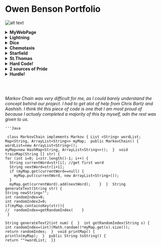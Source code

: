 
<h1><b>Owen Benson Portfolio</b></h1>

![alt text](https://www.brainyquote.com/photos_tr/en/h/hjacksonbrownjr/382774/hjacksonbrownjr1-2x.jpg )
<details><summary><b> MyWebPage </b></summary>
 <p>
  
  * [here](https://bensonomb.github.io/WebpageOwen/)
  * <i>The Webpage was a good intro to this school year and I found it interesting how we learned about what actual webistes use. At first I thought I was actually good at this subject, but when other kids made their websites I realized how little I know about everything.</i>
 </p>
  </details>
  
 <details><summary><b>Lightning </b></summary>
 <p>
  
  * [here](https://bensonomb.github.io/lightning2/index.html)
  * <i>The Lightning lab was really cool to look at, but I only figuired out how it worked after I finished, when I had time to think it over. It was fun but I really struggled with the major concepts like connecting different classes. I employed my tactic of using random numbers in my code and seeing what happens, then once something cool comes out I go back and see why that is. It comes up with some pretty funky stuff.</i>
 </p>
  </details>
  
<details><summary><b> Dice </b></summary>
 <p>
  
  * [here](https://github.com/ACS-2018-2019/Benson.O/blob/master/Screen%20Shot%202019-05-21%20at%2012.52.06%20PM.png)
  * <i>I was completely and utterly lost on Dice. I had no idea where to start and I even struggled on the minor code. To me, the major concept code like the scanner class is very difficult to wrap my brain around, but In Dice the smaller code (for loops and such) was 
  a challenge by itself. I employed the help of Dr.R, my classmates and even the internet to figuire out why my dice were so wonky, but it was never fixed.</i>
 </p>
 </details>
  
 <details><summary><b> Chemotaxis </b></summary>
 <p>
  
  * [here](https://github.com/ACS-2018-2019/Benson.O/blob/master/Screen%20Shot%202019-05-21%20at%2012.46.03%20PM.png)
  * <i>Chemotaxis was really cool because it had alot of potential to create some fun games. It reminded me of the final project from AP Comp Sci and I wish we had more time to explore the possibilities and really explore what chemotaxis could be. I found the real life application in biology to be cool as well, and I can imagine this code being used for studies.</i>
 </p>
 </details>
  
<details><summary><b> Starfield </b></summary>
 <p>
  
  * [here](https://github.com/ACS-2018-2019/Benson.O/blob/master/Screen%20Shot%202019-05-21%20at%2012.54.15%20PM.png)
  * <i> I was astonished by what the other people made, and I realized just how much I suck at Computer Science. This is the lab I wish was more relaxed with the due date, because it had alot of potential for really awesome code. After seeing some of the 3D projects I was inspired to try something like that but didn't get a chance. I hope we do something in the future similar to this.</i>
 </p>
 </details>
  
 <details><summary><b> St.Thomas </b></summary>
 <p>
  
   *  [here](https://docs.google.com/presentation/d/e/2PACX-1vSP2GNKvvXJNqUpuG9-HYwJcOF9SgRrhvP0IVNJMrkWlJFsjdZhfSBbly79so4iVE1JYtAqScrAQ7IM/pub?start=false&loop=false&delayms=3000)
   * <i>The college presentation was really weird for me, because I did it on my backup college and thus didnt really care about it. I was also caught off-guard presenting day one and I really wish I could have done more research. I didnt focus on the Computer Science part of St.Thomas because if I go there I will go engineering. But I should have done a better job.</i>
 </p>
 </details>

<details><summary><b> Hard Code! </b></summary>
    

  <br/><br/>The following code was difficult because I had trouble finding out how to move the ball in this certain way, I got past it by trying alot of different, and mostly random code and finding out what happened. It took a long time but the trail and error method really helped because it not only showed solutions but also got my brain to think in other areas besides the one way I normal think.
<p>


<i>class OddballParticle implements Particle {
  double x;
  double y;
  double speed;
  double angle=(Math.PI*2);
  int random;
  
  int clr;
  OddballParticle(int x, int y) {
    this.x=x;
    this.y=y;
    clr=((int)(Math.random()*245)+10);
  }



  public void move() {
    speed=Math.random()*5;
    angle+=.025;

    x+=Math.cos(angle)*speed;
    y+=Math.sin(angle)*speed;
     
  }
  public void show() {
    noStroke();
    fill(clr,clr,clr);
    ellipse(width/2,height/2, (int)((.5)*x), (int)((.5)*y)); </i>
  }
}
</p>
</details>

<details><summary><b> 2 sources of Pride </b></summary>
 <p>
  <i> I am proud of how I have slowly understood more and more of the grand concepts of Code, which have always been a struggle for me. When I think of the classes from last year, I can finally identify what I was doing and what the code that was given to us was doing. I feel like my grand understanding of code has increased. I am also proud of how much I know about exceptions. I really threw alot of time to learning about what try catch methods do and theyre honeslty one of the only concepts I understand from this year so far. </i><br/>
  
 
   private void inOrder(TreeNode tree) {
    if (tree != null) {
      inOrder(tree.getLeft());
      System.out.print(tree.getValue() + " ");
      inOrder(tree.getRight());
    }
  }
      <br/>
      I am proud of this snippet of code because I actually understand what this is doing for the code, and I understand what this means to the Trre lan. This is a rare opportunuty for me.
 </p>
 </details>

<details><summary><b> Hurdle! </b></summary>
 <p>
    <i>I felt like I did not belong in this clase. I had alot of troubles in this class primarily because I have absolutley no interest in Computer Science, and my lack of interest led me to not care about the class as much. Also, this type of class is very strange to me. I can see why we think that a looser class structure would wokr better, but I now know that I prefere the classic class structure of lecturing and quizess. I was also stricken by multiple techological problems that really restricted me in what I could do.</i>
 </p>
 </details>
 
 <br/><br/>
 
 <i> Markov Chain was very difficult for me, as I could barely understand the concept behind our project. I had to get alot of help from Chris Bartz and Aashish. I think tht this piece of code is one that I am most proud of because I actualy completed a majority of this by myself, adn the rest was given to us.  </i>
    
    '''Java
 
     class MarkovChain implements Markov { List <String> wordList;  Map<String, ArrayList<String>> myMap;  public MarkovChain() {
    wordList=new ArrayList<String>();
    myMap=new HashMap<String, ArrayList<String>>();  }  void trainMap(String [] str) {
    for (int i=0; i<str.length()-1; i++) {
      String currentWord=str[i]; //get first word
      String nextWord=str[i+1];
      if (myMap.get(currentWord==null) {
        myMap.put(currentWord, new ArrayList<String>());
      }
      myMap.get(currentWord).add(nextWord);    }  }  String generateText(String str) {
    String newString="";
    int randomIndex=0;
    int randomIndex2=0;
    if(myMap.containsKey(str)){
    //  randomIndex=getRandomIndex(    }     
     }

    String generateText2(int num) {  }  int getRandomIndex(String s) {
    int randomIndex=(int)(Math.random()*myMap.get(s).size());
    return randomIndex;  }  void printMap() {
    println(myMap);  }  public String toString() {
    return ""+wordList;  }}
  

